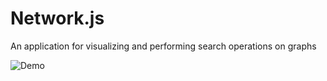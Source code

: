 # Network.js

An application for visualizing and performing search operations on graphs

![Demo](http://i.imgur.com/ulnMWT8.png)
